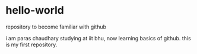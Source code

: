 # hello-world
repository to become familiar with github


i am paras chaudhary studying at iit bhu, now learning basics of github.
this is my first repository.
